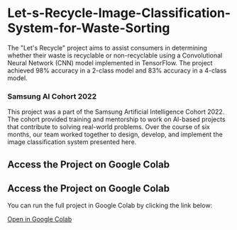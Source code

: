 # Let-s-Recycle-Image-Classification-System-for-Waste-Sorting
The "Let's Recycle" project aims to assist consumers in determining whether their waste is recyclable or non-recyclable using a Convolutional Neural Network (CNN) model implemented in TensorFlow. The project achieved 98% accuracy in a 2-class model and 83% accuracy in a 4-class model.
### Samsung AI Cohort 2022
This project was a part of the Samsung Artificial Intelligence Cohort 2022. The cohort provided training and mentorship to work on AI-based projects that contribute to solving real-world problems. Over the course of six months, our team worked together to design, develop, and implement the image classification system presented here.

## Access the Project on Google Colab

## Access the Project on Google Colab

You can run the full project in Google Colab by clicking the link below:

[Open in Google Colab](https://colab.research.google.com/drive/1oHtW21Qw6TuANq8Yql21dnc981P-ufF)



